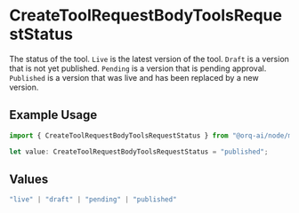 # CreateToolRequestBodyToolsRequestStatus

The status of the tool. `Live` is the latest version of the tool. `Draft` is a version that is not yet published. `Pending` is a version that is pending approval. `Published` is a version that was live and has been replaced by a new version.

## Example Usage

```typescript
import { CreateToolRequestBodyToolsRequestStatus } from "@orq-ai/node/models/operations";

let value: CreateToolRequestBodyToolsRequestStatus = "published";
```

## Values

```typescript
"live" | "draft" | "pending" | "published"
```